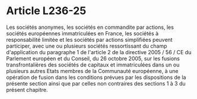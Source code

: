 # Article L236-25

Les sociétés anonymes, les sociétés en commandite par actions, les sociétés européennes immatriculées en France, les sociétés à responsabilité limitée et les sociétés par actions simplifiées peuvent participer, avec une ou plusieurs sociétés ressortissant du champ d'application du paragraphe 1 de l'article 2 de la directive 2005 / 56 / CE du Parlement européen et du Conseil, du 26 octobre 2005, sur les fusions transfrontalières des sociétés de capitaux et immatriculées dans un ou plusieurs autres Etats membres de la Communauté européenne, à une opération de fusion dans les conditions prévues par les dispositions de la présente section ainsi que par celles non contraires des sections 1 à 3 du présent chapitre.
